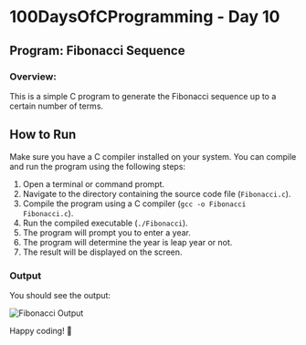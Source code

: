 
# 100DaysOfCProgramming - Day 10

## Program: Fibonacci Sequence 

### Overview:
This is a simple C program to generate the Fibonacci sequence up to a certain number of terms.
   
## How to Run

Make sure you have a C compiler installed on your system. You can compile and run the program using the following steps:

1. Open a terminal or command prompt.
2. Navigate to the directory containing the source code file (`Fibonacci.c`).
3. Compile the program using a C compiler (`gcc -o Fibonacci Fibonacci.c`).
4. Run the compiled executable (`./Fibonacci`).
5. The program will prompt you to enter a year.
6. The program will determine the year is leap year or not.
7. The result will be displayed on the screen.

### Output

You should see the output:

![Fibonacci Output](Fibonacci.png)


Happy coding! 🚀
